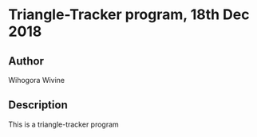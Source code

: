 # Triangle-Tracker program, 18th Dec 2018
## Author
Wihogora Wivine
## Description
This is a triangle-tracker program
